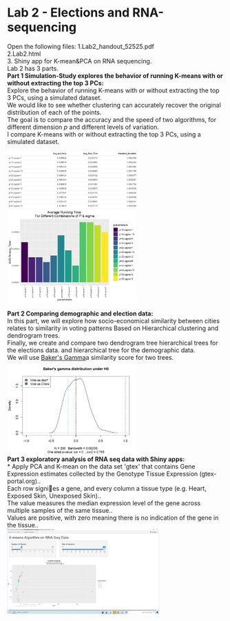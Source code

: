 # Lab 2 - Elections and RNA-sequencing
Open the following files:
1.Lab2_handout_52525.pdf<br />
2.Lab2.html <br />
3. Shiny app for K-mean&PCA on RNA sequencing.<br />
Lab 2 has 3 parts.<br /> 
**Part 1 Simulation-Study explores the behavior of running K-means with or without extracting the top 3 PCs:** <br />
Explore the behavior of running K-means with or without extracting the top 3 PCs, using a simulated dataset.<br /> 
We would like to see whether clustering can accurately recover the original<br />
distribution of each of the points.<br />
The goal is to compare the accuracy and the speed of two algorithms, for<br />
different dimension $p$ and different levels of variation.<br />
I compare K-means with or without extracting the top 3 PCs, using a simulated dataset.<br />

<img src="https://github.com/Amityaron/Lab-2-Elections-and-RNA-sequencing/blob/main/lab2%20image%202.png" width="60%" height="30%"> <br />
<img src="https://github.com/Amityaron/Lab-2-Elections-and-RNA-sequencing/blob/main/lab2%20image%201.png" width="60%" height="30%"> <br />

**Part 2 Comparing demographic and election data:** <br />
In this part, we will explore how socio-economical similarity between cities relates to similarity in voting
patterns Based on Hierarchical clustering and dendrogram trees.<br />
Finally, we create and compare two dendrogram tree hierarchical trees for the elections data. and hierarchical tree for the demographic data.<br />
We will use [Baker's Gamma](https://rdrr.io/cran/dendextend/man/cor_bakers_gamma.html)a similarity score for two trees.<br />
<img src="https://github.com/Amityaron/Lab-2-Elections-and-RNA-sequencing/blob/main/lab2%20image%203.png" width="60%" height="30%"> <br />
**Part 3 exploratory analysis of RNA seq data with Shiny apps:** <br />*
Apply PCA and K-mean on the data set 'gtex' that contains Gene Expression estimates collected by the Genotype Tissue Expression (gtex-
portal.org)..<br />
Each row signies a gene, and every column a tissue type (e.g. Heart, Exposed Skin, Unexposed
Skin)..<br />
The value measures the median expression level of the gene across multiple samples of the same tissue..<br />
Values are positive, with zero meaning there is no indication of the gene in the tissue..<br />
<img src="https://github.com/Amityaron/Lab-2-Elections-and-RNA-sequencing/blob/main/Screenshot.png" width="70%" height="40%"> <br />
